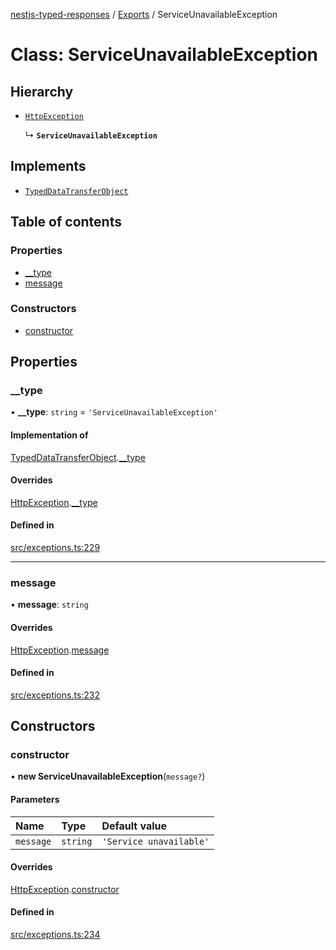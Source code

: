 [nestjs-typed-responses](../README.md) / [Exports](../modules.md) / ServiceUnavailableException

# Class: ServiceUnavailableException

## Hierarchy

- [`HttpException`](HttpException.md)

  ↳ **`ServiceUnavailableException`**

## Implements

- [`TypedDataTransferObject`](../interfaces/TypedDataTransferObject.md)

## Table of contents

### Properties

- [\_\_type](ServiceUnavailableException.md#__type)
- [message](ServiceUnavailableException.md#message)

### Constructors

- [constructor](ServiceUnavailableException.md#constructor)

## Properties

### \_\_type

• **\_\_type**: `string` = `'ServiceUnavailableException'`

#### Implementation of

[TypedDataTransferObject](../interfaces/TypedDataTransferObject.md).[__type](../interfaces/TypedDataTransferObject.md#__type)

#### Overrides

[HttpException](HttpException.md).[__type](HttpException.md#__type)

#### Defined in

[src/exceptions.ts:229](https://github.com/igrek8/nestjs-typed-responses/blob/cc7b0a6/src/exceptions.ts#L229)

___

### message

• **message**: `string`

#### Overrides

[HttpException](HttpException.md).[message](HttpException.md#message)

#### Defined in

[src/exceptions.ts:232](https://github.com/igrek8/nestjs-typed-responses/blob/cc7b0a6/src/exceptions.ts#L232)

## Constructors

### constructor

• **new ServiceUnavailableException**(`message?`)

#### Parameters

| Name | Type | Default value |
| :------ | :------ | :------ |
| `message` | `string` | `'Service unavailable'` |

#### Overrides

[HttpException](HttpException.md).[constructor](HttpException.md#constructor)

#### Defined in

[src/exceptions.ts:234](https://github.com/igrek8/nestjs-typed-responses/blob/cc7b0a6/src/exceptions.ts#L234)
